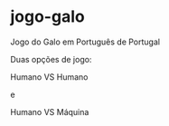 # jogo-galo

Jogo do Galo em Português de Portugal

Duas opções de jogo:

Humano VS Humano

e

Humano VS Máquina
